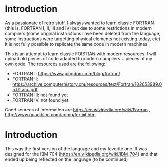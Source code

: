 # Introduction
As a passionate of retro stuff, I always wanted to learn classic FORTRAN (this is, FORTRAN I, II, III and IV) but due to some restrictions in modern compilers (some original instructions have been deleted from the language, some instructions were targetting physical elements not existing today, etc) it is not fully possible to replicate the same code in modern machines.

This is an attempt to learn classic FORTRAN with modern resources. I will upload old pieces of code adapted to modern compilers + pieces of my own code. The resources used are the following:

- FORTRAN I: https://www.pingdom.com/blog/fortran/
- FORTRAN II: https://archive.computerhistory.org/resources/text/Fortran/102653989.05.01.acc.pdf
- FORTRAN III: not found yet
- FORTRAN IV:  not found yet

Good sources of information are https://en.wikipedia.org/wiki/Fortran , http://www.quadibloc.com/comp/fortint.htm

# Introduction
This was the first version of the language and my favorite one. It was designed for the IBM 704 (https://en.wikipedia.org/wiki/IBM_704) and that ended up being reflected on the language (to be continued)
